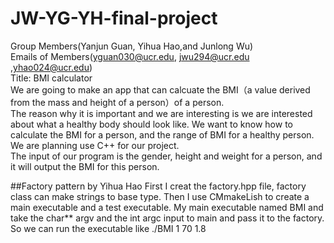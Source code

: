 # JW-YG-YH-final-project
Group Members(Yanjun Guan, Yihua Hao,and Junlong Wu)<br />
Emails of Members(yguan030@ucr.edu, jwu294@ucr.edu ,yhao024@ucr.edu)<br />
Title: BMI calculator<br />
We are going to make an app that can calcuate the BMI（a value derived from the mass and height of a person）of a person. <br />
The reason why it is important and we are interesting is we are interested about what a healthy body should look like. We want to know how to calculate the BMI for a person, and the range of BMI for a healthy person.<br />
We are planning use C++ for our project.<br />
The input of our program is the gender, height and weight for a person, and it will output the BMI for this person.<br />


##Factory pattern by Yihua Hao
First I creat the factory.hpp file, factory class can make strings to base type. 
Then I use CMmakeLish to create a main executable and a test executable. My main executable named BMI and take the char** argv and the int argc input to main and pass it to the factory. 
So we can run the executable like ./BMI 1 70 1.8 

